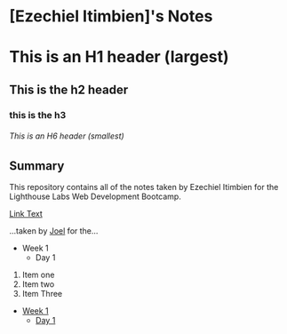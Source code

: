 # [Ezechiel Itimbien]'s Notes


# This is an H1 header (largest)

## This is the h2 header

### this is the h3

###### This is an H6 header (smallest)

## Summary 

This repository contains all of the notes taken by Ezechiel Itimbien for the Lighthouse Labs Web Development Bootcamp.

[Link Text](url)

...taken by [Joel](https://github.com/JoelCodes) for the...

* Week 1
  * Day 1

1. Item one
2. Item two
3. Item Three

* [Week 1](/week_1)
  * [Day 1](/week_1/day_1/)

